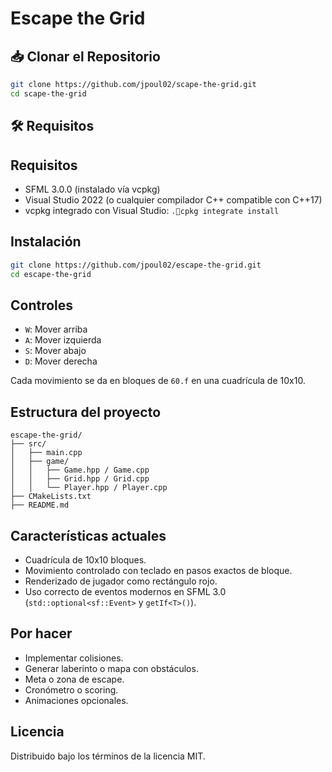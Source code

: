 # Escape the Grid

## 📥 Clonar el Repositorio

```bash
git clone https://github.com/jpoul02/scape-the-grid.git
cd scape-the-grid
```

## 🛠️ Requisitos

## Requisitos

- SFML 3.0.0 (instalado vía vcpkg)
- Visual Studio 2022 (o cualquier compilador C++ compatible con C++17)
- vcpkg integrado con Visual Studio: `.cpkg integrate install`

## Instalación

```bash
git clone https://github.com/jpoul02/escape-the-grid.git
cd escape-the-grid
```

## Controles

- `W`: Mover arriba
- `A`: Mover izquierda
- `S`: Mover abajo
- `D`: Mover derecha

Cada movimiento se da en bloques de `60.f` en una cuadrícula de 10x10.

## Estructura del proyecto

```
escape-the-grid/
├── src/
│   ├── main.cpp
│   ├── game/
│   │   ├── Game.hpp / Game.cpp
│   │   ├── Grid.hpp / Grid.cpp
│   │   └── Player.hpp / Player.cpp
├── CMakeLists.txt
├── README.md
```

## Características actuales

- Cuadrícula de 10x10 bloques.
- Movimiento controlado con teclado en pasos exactos de bloque.
- Renderizado de jugador como rectángulo rojo.
- Uso correcto de eventos modernos en SFML 3.0 (`std::optional<sf::Event>` y `getIf<T>()`).

## Por hacer

- Implementar colisiones.
- Generar laberinto o mapa con obstáculos.
- Meta o zona de escape.
- Cronómetro o scoring.
- Animaciones opcionales.

## Licencia

Distribuido bajo los términos de la licencia MIT.
